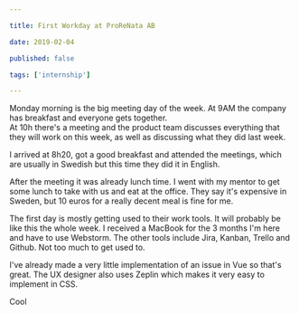 ```yaml
---

title: First Workday at ProReNata AB

date: 2019-02-04

published: false

tags: ['internship']

---
```


Monday morning is the big meeting day of the week. At 9AM the company has breakfast and everyone gets together.  
At 10h there's a meeting and the product team discusses everything that they will work on this week, as well as discussing what they did last week.

I arrived at 8h20, got a good breakfast and attended the meetings, which are usually in Swedish but this time they did it in English.

After the meeting it was already lunch time. I went with my mentor to get some lunch to take with us and eat at the office. They say it's expensive in Sweden, but 10 euros for a really decent meal is fine for me.

The first day is mostly getting used to their work tools. It will probably be like this the whole week. I received a MacBook for the 3 months I'm here and have to use Webstorm. The other tools include Jira, Kanban, Trello and Github. Not too much to get used to.

I've already made a very little implementation of an issue in Vue so that's great. The UX designer also uses Zeplin which makes it very easy to implement in CSS.

Cool